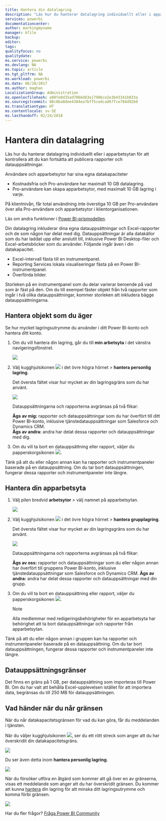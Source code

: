 ```yaml
---
title: Hantera din datalagring
description: "Läs hur du hanterar datalagring individuellt eller i apparbetsytan för att kontrollera att du kan fortsätta att publicera rapporter och datauppsättningar."
services: powerbi
documentationcenter: 
author: markingmyname
manager: kfile
backup: 
editor: 
tags: 
qualityfocus: no
qualitydate: 
ms.service: powerbi
ms.devlang: NA
ms.topic: article
ms.tgt_pltfrm: NA
ms.workload: powerbi
ms.date: 06/28/2017
ms.author: maghan
LocalizationGroup: Administration
ms.openlocfilehash: a98fe0d35ad7066d83e17986ce2e3b43341b033a
ms.sourcegitcommit: 88c8ba8dee4384ea7bff5cedcad67fce784d92b0
ms.translationtype: HT
ms.contentlocale: sv-SE
ms.lasthandoff: 02/24/2018
---
```

# <a name="manage-your-data-storage"></a>Hantera din datalagring
Läs hur du hanterar datalagring individuellt eller i apparbetsytan för att kontrollera att du kan fortsätta att publicera rapporter och datauppsättningar.

Användare och apparbetsytor har sina egna datakapaciteter

* Kostnadsfria och Pro-användare har maximalt 10 GB datalagring.
* Pro-användare kan skapa apparbetsytor, med maximalt 10 GB lagring i varje.

På klientnivån, får total användning inte överstiga 10 GB per Pro-användare över alla Pro-användare och apparbetsytor i klientorganisationen.

Läs om andra funktioner i [Power BI-prismodellen](https://powerbi.microsoft.com/pricing).

Din datalagring inkluderar dina egna datauppsättningar och Excel-rapporter och de som någon har delat med dig. Datauppsättningar är alla datakällor som du har laddat upp eller anslutit till, inklusive Power BI Desktop-filer och Excel-arbetsböcker som du använder. Följande ingår även i din datakapacitet.

* Excel-intervall fästa till en instrumentpanel.
* Reporting Services lokala visualiseringar fästa på en Power BI-instrumentpanel.
* Överförda bilder.

Storleken på en instrumentpanel som du delar varierar beroende på vad som är fäst på den. Om du till exempel fäster objekt från två rapporter som ingår i två olika datauppsättningar, kommer storleken att inkludera bägge datauppsättningarna.

<a name="manage"/>

## <a name="manage-items-owned-by-you"></a>Hantera objekt som du äger
Se hur mycket lagringsutrymme du använder i ditt Power BI-konto och hantera ditt konto.

1. Om du vill hantera din lagring, går du till **min arbetsyta** i det vänstra navigeringsfönstret.
   
    ![](media/service-admin-manage-your-data-storage-in-power-bi/pbi_myworkspace.png)
2. Välj kugghjulsikonen ![](media/service-admin-manage-your-data-storage-in-power-bi/pbi_gearicon.png) i det övre högra hörnet \> **hantera personlig lagring**.
   
    Det översta fältet visar hur mycket av din lagringsgräns som du har använt.
   
    ![](media/service-admin-manage-your-data-storage-in-power-bi/pbi_persnlstorage.png)
   
    Datauppsättningarna och rapporterna avgränsas på två flikar:
   
    **Ägs av mig:** rapporter och datauppsättningar som du har överfört till ditt Power BI-konto, inklusive tjänstedatauppsättningar som Salesforce och Dynamics CRM.  
    **Ägs av andra:** andra har delat dessa rapporter och datauppsättningar med dig.
3. Om du vill ta bort en datauppsättning eller rapport, väljer du papperskorgsikonen ![](media/service-admin-manage-your-data-storage-in-power-bi/pbi_deleteicon.png).

Tänk på att du eller någon annan kan ha rapporter och instrumentpaneler baserade på en datauppsättning. Om du tar bort datauppsättningen, fungerar dessa rapporter och instrumentpaneler inte längre.

## <a name="manage-your-app-workspace"></a>Hantera din apparbetsyta
1. Välj pilen bredvid **arbetsytor** \> välj namnet på apparbetsytan.
   
    ![](media/service-admin-manage-your-data-storage-in-power-bi/pbi_groupworkspaces.png)
2. Välj kugghjulsikonen ![](media/service-admin-manage-your-data-storage-in-power-bi/pbi_gearicon.png) i det övre högra hörnet \> **hantera grupplagring**.
   
    Det översta fältet visar hur mycket av din lagringsgräns som du har använt.
   
    ![](media/service-admin-manage-your-data-storage-in-power-bi/pbi_groupstorage.png)
   
    Datauppsättningarna och rapporterna avgränsas på två flikar:
   
    **Ägs av oss:** rapporter och datauppsättningar som du eller någon annan har överfört till gruppens Power BI-konto, inklusive tjänstedatauppsättningar som Salesforce och Dynamics CRM.
    **Ägs av andra:** andra har delat dessa rapporter och datauppsättningar med din grupp.
3. Om du vill ta bort en datauppsättning eller rapport, väljer du papperskorgsikonen ![](media/service-admin-manage-your-data-storage-in-power-bi/pbi_deleteicon.png).
   
   > [!NOTE]
   > Alla medlemmar med redigeringsbehörigheter för en apparbetsyta har behörighet att ta bort datauppsättningar och rapporter från apparbetsytan.
   > 
   > 

Tänk på att du eller någon annan i gruppen kan ha rapporter och instrumentpaneler baserade på en datauppsättning. Om du tar bort datauppsättningen, fungerar dessa rapporter och instrumentpaneler inte längre.

## <a name="dataset-limits"></a>Datauppsättningsgränser
Det finns en gräns på 1 GB, per datauppsättning som importeras till Power BI. Om du har valt att behålla Excel-upplevelsen istället för att importera data, begränsas du till 250 MB för datauppsättningen.

## <a name="what-happens-when-you-hit-a-limit"></a>Vad händer när du når gränsen
När du når datakapacitetsgränsen för vad du kan göra, får du meddelanden i tjänsten. 

När du väljer kugghjulsikonen ![](media/service-admin-manage-your-data-storage-in-power-bi/pbi_gearicon.png), ser du ett rött streck som anger att du har överskridit din datakapacitetsgräns.

![](media/service-admin-manage-your-data-storage-in-power-bi/manage-storage-limit.png)

Du ser även detta inom **hantera personlig lagring**.

 ![](media/service-admin-manage-your-data-storage-in-power-bi/manage-storage-limit2.png)

 När du försöker utföra en åtgärd som kommer att gå över en av gränserna, visas ett meddelande som anger att du har överskridit gränsen. Du kommer att kunna [hantera](#manage) din lagring för att minska ditt lagringsutrymme och komma förbi gränsen.

 ![](media/service-admin-manage-your-data-storage-in-power-bi/powerbi-pro-over-limit.png)

 Har du fler frågor? [Fråga Power BI Community](http://community.powerbi.com/)

